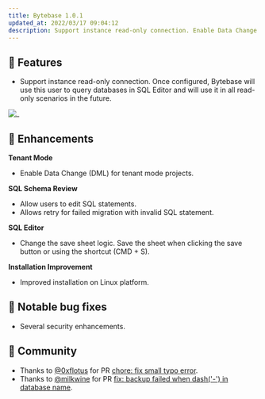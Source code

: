 ```yaml
---
title: Bytebase 1.0.1
updated_at: 2022/03/17 09:04:12
description: Support instance read-only connection. Enable Data Change (DML) for tenant mode projects. Allow users to edit SQL statements. Allows retry for failed migration with invalid SQL statement.
---
```


## 🚀 Features

- Support instance read-only connection. Once configured, Bytebase will use this user to query databases in SQL Editor and will use it in all read-only scenarios in the future.

![_](/content/changelog/1.0.1/read-only-connection.gif)

## 🎄 Enhancements

**Tenant Mode**

- Enable Data Change (DML) for tenant mode projects.

**SQL Schema Review**

- Allow users to edit SQL statements.
- Allows retry for failed migration with invalid SQL statement.

**SQL Editor**

- Change the save sheet logic. Save the sheet when clicking the save button or using the shortcut (CMD + S).

**Installation Improvement**

- Improved installation on Linux platform.

## 🐞 Notable bug fixes

- Several security enhancements.

## 🎠 Community

- Thanks to [@0xflotus](https://github.com/0xflotus) for PR [chore: fix small typo error](https://github.com/bytebase/bytebase/pull/805).
- Thanks to [@milkwine](https://github.com/milkwine) for PR [fix: backup failed when dash('-') in database name](https://github.com/bytebase/bytebase/pull/874).

<IncludeBlock url="/docs/get-started/install/install-upgrade"></IncludeBlock>
